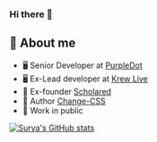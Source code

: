 ### Hi there 👋

<!--
**suryarajendhran/suryarajendhran** is a ✨ _special_ ✨ repository because its `README.md` (this file) appears on your GitHub profile.

Here are some ideas to get you started:

- 🔭 I’m currently working on ...
- 🌱 I’m currently learning ...
- 👯 I’m looking to collaborate on ...
- 🤔 I’m looking for help with ...
- 💬 Ask me about ...
- 📫 How to reach me: ...
- 😄 Pronouns: ...
- ⚡ Fun fact: ...
-->

## :book: About me
- 🖥 Senior Developer at [PurpleDot](https://www.purpledotprice.com/)
- 🖥 Ex-Lead developer at [Krew Live](https://www.krew.live)
- 💼 Ex-founder [Scholared](https://scholared.in)
- 🔨 Author [Change-CSS](https://www.npmjs.com/package/change-css)
- 📢 Work in public

[![Surya's GitHub stats](https://github-readme-stats.vercel.app/api?username=suryarajendhran&theme=dark)](https://github.com/anuraghazra/github-readme-stats)

